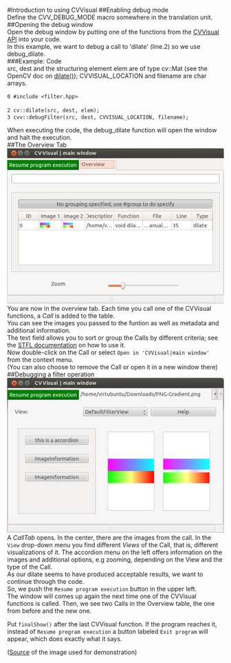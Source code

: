 #Introduction to using CVVisual
##Enabling debug mode  
Define the CVV\_DEBUG_MODE macro somewhere in the translation unit.
##Opening the debug window  
Open the debug window by putting one of the functions from the [CVVisual API](api) into your code.    
In this example, we want to debug a call to 'dilate' (line.2) so we use debug_dilate.  
###Example: Code  
src, dest and the structuring element elem are of type cv::Mat (see the OpenCV doc on [dilate()](http://docs.opencv.org/modules/imgproc/doc/filtering.html#dilate)); CVVISUAL_LOCATION and filename are char arrays.  

	0 #include <filter.hpp>
	 
	2 cv::dilate(src, dest, elem);  
	3 cvv::debugFilter(src, dest, CVVISUAL_LOCATION, filename);    
When executing the code, the debug_dilate function will open the window and halt the execution.  
##The Overview Tab 
![](images_tut/dilate_overview.png)
You are now in the overview tab. Each time you call one of the CVVisual functions, a *Call* is added to the table.  
You can see the images you passed to the funtion as well as metadata and additional information.  
The text field allows you to sort or group the Calls by different criteria; see the [STFL documentation](filterquery.md) on how to use it.  
Now double-click on the Call or select `Open in 'CVVisual|main window'` from the context menu.  
(You can also choose to remove the Call or open it in a new window there)  
##Debugging a filter operation  
![](images_tut/dilate_calltab_defaultfview.png)
A *CallTab* opens. In the center, there are the images from the call.
In the `View` drop-down menu you find different *Views* of the Call, that is, different visualizations of it. The accordion menu on the left offers information on the images and additional options, e.g zooming, depending on the View and the type of the Call.  
As our dilate seems to have produced acceptable results, we want to continue through the code.  
So, we push the `Resume program execution` button in the upper left.  
The window will comes up again the next time one of the CVVisual functions is called.
Then, we see two Calls in the Overview table, the one from before and the new one.  
  
Put `finalShow()` after the last CVVisual function.
If the program reaches it, instead of `Resume program execution` a button labeled `Exit program` will appear, which does exactly what it says.  
  
([Source](http://commons.wikimedia.org/wiki/File:PNG-Gradient.png) of the image used for demonstration) 